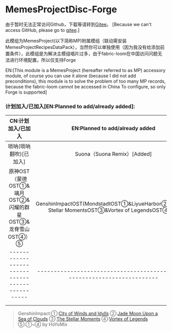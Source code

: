 # MemesProjectDisc-Forge

由于暂时无法正常访问Github，下载等请转到[Gitee](https://gitee.com/tex-true-studio/MemesProjectDisc-Forge)。 
[Because we can't access GitHub, please go to [gitee](https://gitee.com/tex-true-studio/MemesProjectDisc-Forge).]

此模组为MemesProject(以下简称MP)附属模组（联动需安装MemesProjectRecipesDataPack），当然你可以单独使用（因为我没有给添加前置条件），此模组是为解决主模组唱片过多，由于fabric-loom在中国访问问题无法进行环境配置，所以仅支持Forge

EN:[This module is a MemesProject (hereafter referred to as MP) accessory module, of course you can use it alone (because I did not add preconditions), this module is to solve the problem of too many MP records, because the fabric-loom cannot be accessed in China To configure, so only Forge is supported]

### 计划加入/已加入[EN:Planned to add/already added]:

|                    CN:计划加入/已加入                     |               EN:Planned to add/already added                |
| :-------------------------------------------------------: | :----------------------------------------------------------: |
|                  唢呐(唢呐翻吹)[已加入]                   |                 Suona（Suona Remix）[Added]                  |
| 原神OST（蒙德OST①&璃月OST②&闪耀的群星OST③&龙脊雪山OST④）⑤ | GenshinImpactOST(MondstadtOST①&LiyueHarbor②OST&The Stellar MomentsOST③&Vortex of LegendsOST④)⑤ |
|      -----------------------------------------------      | ------------------------------------------------------------------------- |
|                                                           |                                                              |
|                                                           |                                                              |

> 
>
> GenshinImpact:①:[City of Winds and Idylls](https://music.163.com/album?id=95790219&userid=1904683785) ②:[Jade Moon Upon a Sea of Clouds](https://music.163.com/album?id=97767168&userid=1904683785) ③:[The Stellar Moments](https://music.163.com/album?id=122524667&userid=1904683785) ④:[Vortex of Legends](https://music.163.com/album?id=125398111&userid=1904683785) ⑤:①~④ by HoYoMix



